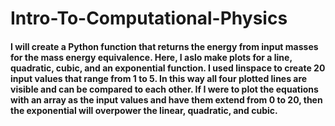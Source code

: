 # Intro-To-Computational-Physics

#### I will create a Python function that returns the energy from input masses for the mass energy equivalence. Here, I aslo make plots for a line, quadratic, cubic, and an exponential function. I used linspace to create 20 input values that range from 1 to 5. In this way all four plotted lines are visible and can be compared to each other.  If I were to plot the equations with an array as the input values and have them extend from 0 to 20, then the exponential will overpower the linear, quadratic, and cubic.
